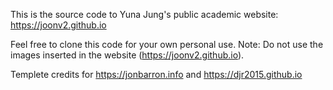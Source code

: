 This is the source code to Yuna Jung's public academic website: https://joonv2.github.io

Feel free to clone this code for your own personal use. 
Note: Do not use the images inserted in the website (https://joonv2.github.io).

Templete credits for https://jonbarron.info and https://djr2015.github.io

